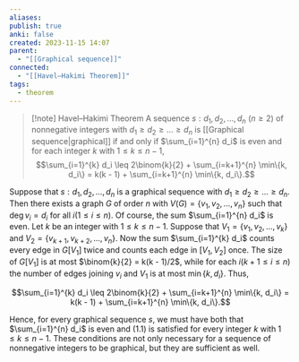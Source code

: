 ```yaml
---
aliases: 
publish: true
anki: false
created: 2023-11-15 14:07
parent:
  - "[[Graphical sequence]]"
connected:
  - "[[Havel–Hakimi Theorem]]"
tags:
  - theorem
---
```


> [!note] Havel–Hakimi Theorem
A sequence $s: d_1, d_2, \ldots, d_n$ $(n \geq 2)$ of nonnegative integers with $d_1 \geq d_2 \geq \ldots \geq d_n$ is [[Graphical sequence|graphical]]  if and only if $\sum_{i=1}^{n} d_i$ is even and for each integer $k$ with $1 \leq k \leq n-1$,
$$\sum_{i=1}^{k} d_i \leq 2\binom{k}{2} + \sum_{i=k+1}^{n} \min\{k, d_i\} = k(k - 1) + \sum_{i=k+1}^{n} \min\{k, d_i\}.$$



Suppose that $s: d_1, d_2, \ldots, d_n$ is a graphical sequence with $d_1 \geq d_2 \geq \ldots \geq d_n$. Then there exists a graph $G$ of order $n$ with $V(G) = \{v_1, v_2, \ldots, v_n\}$ such that $\deg v_i = d_i$ for all $i (1 \leq i \leq n)$. Of course, the sum $\sum_{i=1}^{n} d_i$ is even. Let $k$ be an integer with $1 \leq k \leq n - 1$. Suppose that $V_1 = \{v_1, v_2, \ldots, v_k\}$ and $V_2 = \{v_{k+1}, v_{k+2}, \ldots, v_n\}$. Now the sum $\sum_{i=1}^{k} d_i$ counts every edge in $G[V_1]$ twice and counts each edge in $[V_1, V_2]$ once. The size of $G[V_1]$ is at most $\binom{k}{2} = k(k - 1)/2$, while for each $i (k + 1 \leq i \leq n)$ the number of edges joining $v_i$ and $V_1$ is at most $\min\{k, d_i\}$. Thus,

$$\sum_{i=1}^{k} d_i \leq 2\binom{k}{2} + \sum_{i=k+1}^{n} \min\{k, d_i\} = k(k - 1) + \sum_{i=k+1}^{n} \min\{k, d_i\}.$$

Hence, for every graphical sequence $s$, we must have both that $\sum_{i=1}^{n} d_i$ is even and (1.1) is satisfied for every integer $k$ with $1 \leq k \leq n - 1$. These conditions are not only necessary for a sequence of nonnegative integers to be graphical, but they are sufficient as well. 


